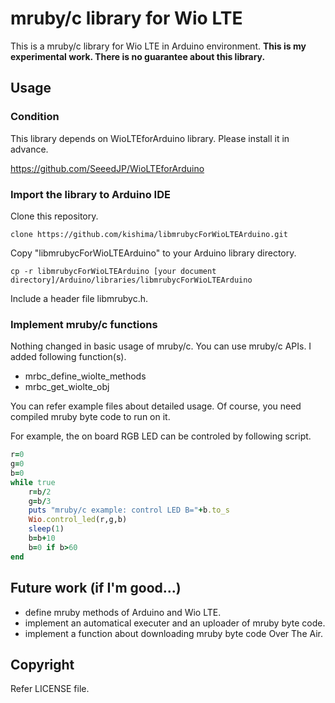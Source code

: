 # mruby/c library for Wio LTE

This is a mruby/c library for Wio LTE in Arduino environment.
**This is my experimental work. There is no guarantee about this library.**

## Usage

### Condition

This library depends on WioLTEforArduino library. Please install it in advance.

https://github.com/SeeedJP/WioLTEforArduino

### Import the library to Arduino IDE

Clone this repository.

    clone https://github.com/kishima/libmrubycForWioLTEArduino.git

Copy "libmrubycForWioLTEArduino" to your Arduino library directory.

    cp -r libmrubycForWioLTEArduino [your document directory]/Arduino/libraries/libmrubycForWioLTEArduino

Include a header file libmrubyc.h.

### Implement mruby/c functions

Nothing changed in basic usage of mruby/c. You can use mruby/c APIs.
I added following function(s).

- mrbc_define_wiolte_methods
- mrbc_get_wiolte_obj

You can refer example files about detailed usage.
Of course, you need compiled mruby byte code to run on it.

For example, the on board RGB LED can be controled by following script.

```rb
r=0
g=0
b=0
while true
	r=b/2
	g=b/3
	puts "mruby/c example: control LED B="+b.to_s
	Wio.control_led(r,g,b)
	sleep(1)
	b=b+10
	b=0 if b>60
end
```

## Future work (if I'm good...)

- define mruby methods of Arduino and Wio LTE.
- implement an automatical executer and an uploader of mruby byte code.
- implement a function about downloading mruby byte code Over The Air.

## Copyright

Refer LICENSE file.

